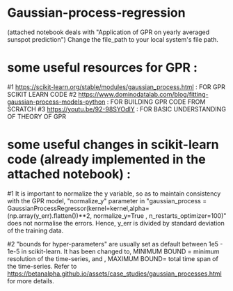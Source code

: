 # Gaussian-process-regression
(attached notebook deals with "Application of GPR on yearly averaged sunspot prediction")	  Change the file_path to your local system's file path.




# some useful resources for GPR : 
#1 https://scikit-learn.org/stable/modules/gaussian_process.html                              :   FOR GPR SCIKIT LEARN CODE
#2 https://www.dominodatalab.com/blog/fitting-gaussian-process-models-python                  :   FOR BUILDING GPR CODE FROM SCRATCH 
#3 https://youtu.be/92-98SYOdlY                                                               :  FOR BASIC UNDERSTANDING OF THEORY OF GPR





# some useful changes in scikit-learn code (already implemented in the attached notebook) : 

#1   It is important to normalize the y variable, so as to maintain consistency with the GPR model, "normalize_y" parameter in "gaussian_process = GaussianProcessRegressor(kernel=kernel,alpha=          (np.array(y_err).flatten())**2, normalize_y=True , n_restarts_optimizer=100)" does not normalise the errors. Hence, y_err is divided by standard deviation of the training data.

#2   "bounds for hyper-parameters" are usually set as default between  1e5 - 1e-5  in scikit-learn. It has been changed to, MINIMUM BOUND = minimum resolution of the time-series, and , MAXIMUM           BOUND= total time span of the time-series. Refer to https://betanalpha.github.io/assets/case_studies/gaussian_processes.html  for more details.
